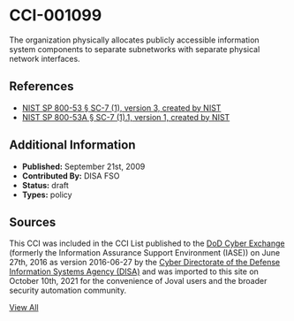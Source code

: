 # CCI-001099

The organization physically allocates publicly accessible information system components to separate subnetworks with separate physical network interfaces.

## References ##

* [NIST SP 800-53 § SC-7 (1), version 3, created by NIST](http://csrc.nist.gov/publications/PubsSPs.html)
* [NIST SP 800-53A § SC-7 (1).1, version 1, created by NIST](http://csrc.nist.gov/publications/PubsSPs.html)


## Additional Information ##

* **Published:** September 21st, 2009
* **Contributed By:** DISA FSO
* **Status:** draft
* **Types:** policy

## Sources ##

This CCI was included in the CCI List published to the [DoD Cyber Exchange](https://public.cyber.mil/stigs/cci/)
(formerly the Information Assurance Support Environment (IASE)) on June 27th, 2016 as version
2016-06-27 by the [Cyber Directorate of the Defense Information Systems Agency (DISA)](https://public.cyber.mil/about-cyber/)
and was imported to this site on October 10th, 2021 for the convenience of Joval users and the broader
security automation community.

[View All](../README.md)
